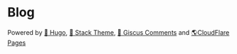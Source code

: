 # Blog

Powered by [🐹 Hugo](https://gohugo.io), [🎨 Stack Theme](https://github.com/CaiJimmy/hugo-theme-stack), [💬 Giscus Comments](https://github.com/giscus/giscus) and [🌎CloudFlare Pages ](https://pages.cloudflare.com/)
